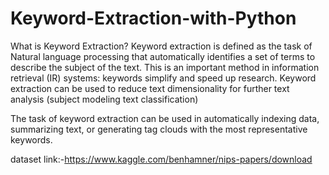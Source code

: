# Keyword-Extraction-with-Python

What is Keyword Extraction?
Keyword extraction is defined as the task of Natural language processing that automatically identifies a set of terms to describe the subject of the text. This is an important method in information retrieval (IR) systems: keywords simplify and speed up research. Keyword extraction can be used to reduce text dimensionality for further text analysis (subject modeling text classification)

The task of keyword extraction can be used in automatically indexing data, summarizing text, or generating tag clouds with the most representative keywords.

dataset link:-https://www.kaggle.com/benhamner/nips-papers/download

